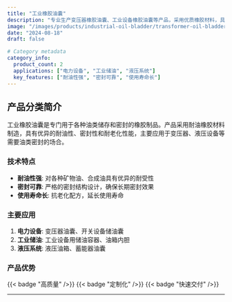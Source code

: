 ```yaml
---
title: "工业橡胶油囊"
description: "专业生产变压器橡胶油囊、工业设备橡胶油囊等产品，采用优质橡胶材料，具有良好的耐油性和密封性能"
image: "/images/products/industrial-oil-bladder/transformer-oil-bladder/main.jpg"
date: "2024-08-18"
draft: false

# Category metadata
category_info:
  product_count: 2
  applications: ["电力设备", "工业储油", "液压系统"]
  key_features: ["耐油性强", "密封可靠", "使用寿命长"]
---
```


## 产品分类简介

工业橡胶油囊是专门用于各种油类储存和密封的橡胶制品。产品采用耐油橡胶材料制造，具有优异的耐油性、密封性和耐老化性能，主要应用于变压器、液压设备等需要油类密封的场合。

### 技术特点
- **耐油性强**: 对各种矿物油、合成油具有优异的耐受性
- **密封可靠**: 严格的密封结构设计，确保长期密封效果
- **使用寿命长**: 抗老化配方，延长使用寿命

### 主要应用
1. **电力设备**: 变压器油囊、开关设备储油囊
2. **工业储油**: 工业设备用储油容器、油箱内胆
3. **液压系统**: 液压油箱、蓄能器油囊

### 产品优势
{{< badge "高质量" />}} {{< badge "定制化" />}} {{< badge "快速交付" />}}

---

<!-- Hugo will automatically list products in this category below -->
